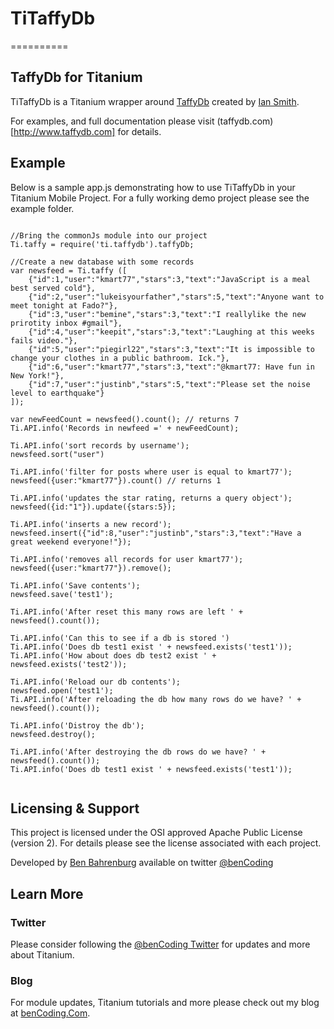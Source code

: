 <h1>TiTaffyDb</h1>
==========

<h2>TaffyDb for Titanium</h2>

TiTaffyDb is a Titanium wrapper around [TaffyDb](http://www.taffydb.com) created by [Ian Smith](https://twitter.com/biastoact).

For examples, and full documentation please visit (taffydb.com)[http://www.taffydb.com] for details.


<h2>Example</h2>

Below is a sample app.js demonstrating how to use TiTaffyDb in your Titanium Mobile Project.  For a fully working demo project please see the example folder.

<pre><code>
//Bring the commonJs module into our project
Ti.taffy = require('ti.taffydb').taffyDb;

//Create a new database with some records
var newsfeed = Ti.taffy ([
    {"id":1,"user":"kmart77","stars":3,"text":"JavaScript is a meal best served cold"},
    {"id":2,"user":"lukeisyourfather","stars":5,"text":"Anyone want to meet tonight at Fado?"},
    {"id":3,"user":"bemine","stars":3,"text":"I reallylike the new prirotity inbox #gmail"},
    {"id":4,"user":"keepit","stars":3,"text":"Laughing at this weeks fails video."},
    {"id":5,"user":"piegirl22","stars":3,"text":"It is impossible to change your clothes in a public bathroom. Ick."},
    {"id":6,"user":"kmart77","stars":3,"text":"@kmart77: Have fun in New York!"},
    {"id":7,"user":"justinb","stars":5,"text":"Please set the noise level to earthquake"}
]);

var newFeedCount = newsfeed().count(); // returns 7
Ti.API.info('Records in newfeed =' + newFeedCount);

Ti.API.info('sort records by username');
newsfeed.sort("user") 

Ti.API.info('filter for posts where user is equal to kmart77');
newsfeed({user:"kmart77"}).count() // returns 1

Ti.API.info('updates the star rating, returns a query object');
newsfeed({id:"1"}).update({stars:5});

Ti.API.info('inserts a new record');
newsfeed.insert({"id":8,"user":"justinb","stars":3,"text":"Have a great weekend everyone!"});

Ti.API.info('removes all records for user kmart77');
newsfeed({user:"kmart77"}).remove();

Ti.API.info('Save contents');
newsfeed.save('test1');

Ti.API.info('After reset this many rows are left ' + newsfeed().count());

Ti.API.info('Can this to see if a db is stored ')
Ti.API.info('Does db test1 exist ' + newsfeed.exists('test1'));
Ti.API.info('How about does db test2 exist ' + newsfeed.exists('test2'));

Ti.API.info('Reload our db contents');
newsfeed.open('test1');
Ti.API.info('After reloading the db how many rows do we have? ' + newsfeed().count());

Ti.API.info('Distroy the db');
newsfeed.destroy();

Ti.API.info('After destroying the db rows do we have? ' + newsfeed().count());
Ti.API.info('Does db test1 exist ' + newsfeed.exists('test1'));

</code></pre>

<h2>Licensing & Support</h2>

This project is licensed under the OSI approved Apache Public License (version 2). For details please see the license associated with each project.

Developed by [Ben Bahrenburg](http://bahrenburgs.com) available on twitter [@benCoding](http://twitter.com/benCoding)

<h2>Learn More</h2>

<h3>Twitter</h3>

Please consider following the [@benCoding Twitter](http://www.twitter.com/benCoding) for updates 
and more about Titanium.

<h3>Blog</h3>

For module updates, Titanium tutorials and more please check out my blog at [benCoding.Com](http://benCoding.com).
